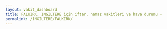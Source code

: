 ```yaml
---
layout: vakit_dashboard
title: FALKIRK, INGILTERE için iftar, namaz vakitleri ve hava durumu - ilçe/eyalet seç
permalink: /INGILTERE/FALKIRK/
---
```


<script type="text/javascript">
  var GLOBAL_COUNTRY = 'INGILTERE';
  var GLOBAL_CITY = 'FALKIRK';
  var GLOBAL_STATE = '';
  var lat = 72;
  var lon = 21;
</script>
